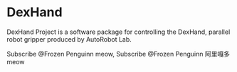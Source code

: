 # DexHand
DexHand Project is a software package for controlling the DexHand, parallel robot gripper produced by AutoRobot Lab.

Subscribe @Frozen Penguinn meow, Subscribe @Frozen Penguinn 阿里嘎多 meow